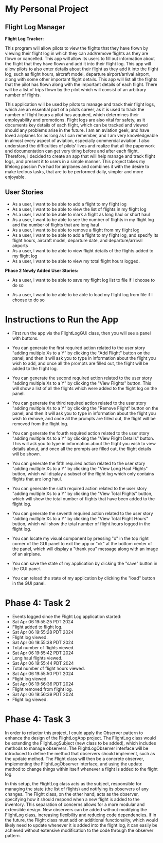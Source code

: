 # My Personal Project

## Flight Log Manager


**Flight Log Tracker:**

This program will allow pilots to view the flights that they have 
flown by viewing their flight log in which they can add/remove flights
as they are flown or cancelled. This app will allow its users to fill out
information about the flight that they have flown and add it into their
flight log. This app will allow pilots to also enter details about their 
flight as they add it into the flight log, such as flight hours, aircraft 
model, departure airport/arrival airport, along with some other important
flight details. This app will list all the flights that the pilot has flown 
along with the important details of each flight. There will be a list of 
trips flown by the pilot which will consist of an arbitrary number of flights. 

This application will be used by pilots to manage and track their flight logs, 
which are an essential part of a pilots career, as it is used to track the
number of flight hours a pilot has acquired, which determines their employability 
and promotions. Flight logs are also vital for safety, as it documents key details of each 
flight, which can be tracked and viewed should any problems arise in the future. 
I am an aviation geek, and have loved airplanes for as long as I can remember, and 
I am very knowledgeable in almost every aspect of aviation, especially commercial 
aviation. I also understand the difficulties of pilots' lives and realize that all 
the paperwork and documentation can get very tiring before and after each flight. 
Therefore, I decided to create an app that will help manage and track flight logs, 
and present it to users in a simple manner. This project takes my lifelong passion
I've had for airplanes and combines it with the desire to make tedious tasks, that 
are to be performed daily, simpler and more enjoyable. 

## User Stories

- As a user, I want to be able to add a flight to my flight log
- As a user, I want to be able to view the list of flights in my flight log
- As a user, I want to be able to mark a flight as long haul or short haul
- As a user, I want to be able to see the number of flights in my flight log
  and the number of flights that are long haul
- As a user, I want to be able to remove a flight from my flight log
- As a user, I want to be able to add a flight to my flight log, and specify its
  flight hours, aircraft model, departure date, and departure/arrival airports
- As a user, I want to be able to view flight details of the flights added to 
  my flight log
- As a user, I want to be able to view my total flight hours logged.           


**Phase 2 Newly Added User Stories:**

- As a user, I want to be able to save my flight log list to file if I choose
  to do so

- As a user, I want to be able to be able to load my flight log from file
  if I choose to do so


# Instructions to Run the App

- First run the app via the FlightLogGUI class, then you will see a panel with
  buttons.

- You can generate the first required action related to the user story "adding
  multiple Xs to a Y" by clicking the "Add Flight" button on the panel, and then it will ask
  you to type in information about the flight you wish to add, and once all the prompts
  are filled out, the flight will be added to the flight log.

- You can generate the second required action related to the user story "adding
  multiple Xs to a Y" by clicking the "View Flights" button. This will show a list of
  all the flights which were added to the flight log on the panel.

- You can generate the third required action related to the user story "adding
  multiple Xs to a Y" by clicking the "Remove Flight" button on the panel, and then it will ask
  you to type in information about the flight you wish to remove, and once all the prompts are
  filled out, the flight will be removed from the flight log. 

- You can generate the fourth required action related to the user story "adding
  multiple Xs to a Y" by clicking the "View Flight Details" button. This will ask you to 
  type in information about the flight you wish to view details about, and once all the
  prompts are filled out, the flight details will be shown. 

- You can generate the fifth required action related to the user story "adding
  multiple Xs to a Y" by clicking the "View Long Haul Flights" button, which will display
  a subset of the flight log which only contains flights that are long haul. 

- You can generate the sixth required action related to the user story "adding
  multiple Xs to a Y" by clicking the "View Total Flights" button, which will show the
  total number of flights that have been added to the flight log. 

- You can generate the seventh required action related to the user story "adding
  multiple Xs to a Y" by clicking the "View Total Flight Hours" button, which will show
  the total number of flight hours logged in the flight log. 

- You can locate my visual component by pressing "x" in the top right corner of the
  GUI panel to exit the app or "ok" at the bottom center of the panel, which will display a 
  "thank you" message along with an image of an airplane.

- You can save the state of my application by clicking the "save" button in the GUI
  panel.

- You can reload the state of my application by clicking the "load" button in the
  GUI panel.


# Phase 4: Task 2

- Events logged since the Flight Log application started:
- Sat Apr 06 19:55:25 PDT 2024
- Flight added to flight log.
- Sat Apr 06 19:55:28 PDT 2024
- Flight log viewed.
- Sat Apr 06 19:55:38 PDT 2024
- Total number of flights viewed.
- Sat Apr 06 19:55:42 PDT 2024
- Long haul flights viewed.
- Sat Apr 06 19:55:44 PDT 2024
- Total number of flight hours viewed.
- Sat Apr 06 19:55:50 PDT 2024
- Flight log viewed.
- Sat Apr 06 19:56:36 PDT 2024
- Flight removed from flight log.
- Sat Apr 06 19:56:39 PDT 2024
- Flight log viewed.


# Phase 4: Task 3

In order to refactor this project, I could apply the Observer pattern to enhance the design of the FlightLogApp project. 
The FlightLog class would be extending the FlightLogSubject (new class to be added), which includes methods to
manage observers. The FlightLogObserver interface will be introduced to define the method that observers should implement,
such as the update method. The Flight class will then be a concrete observer, implementing
the FlightLogObserver interface, and using the update method to change things within itself whenever a flight is added
to the flight log. 

In this setup, the FlightLog class acts as the subject, responsible for managing the state (the list of flights) and
notifying its observers of any changes. The Flight class, on the other hand, acts as the observer, specifying
how it should respond when a new flight is added to the inventory. This separation of concerns allows for a more
modular and extensible design. New observers can be added without modifying the FlightLog class, increasing flexibility
and reducing code dependencies. If in the future, the Flight class must add on additional functionality, which would
likely need to update whenever it is added into the flight log, it can easily be achieved without extensive modification
to the code through the observer pattern. 

